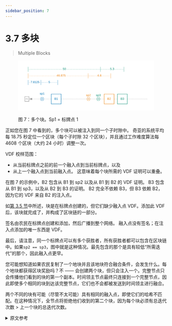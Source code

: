 ```yaml
---
sidebar_position: 7
---
```


# 3.7 多块

> Multiple Blocks

<figure>

![](/img/multiple_blocks.png)

<figcaption>
图 7：多个块。Sp1 = 标牌点 1
</figcaption>
</figure>

正如您在图 7 中看到的，多个块可以被注入到同一个子时隙中。 奇亚的系统平均每 18.75 秒定位一个区块（每个子时隙 32 个区块），并且通过工作难度算法每 4608 个区块（大约 24 小时）调整一次。

VDF 校样范围：

- 从当前标牌点之前的前一个融入点到当前标牌点，以及
- 从上一个融入点到当前融入点。
  这意味着每个块所需的 VDF 证明可以重叠。

在图 7 的示例中，B2 包含从 B1 到 sp2 以及从 B1 到 B2 的 VDF 证明。 B3 包含从 B1 到 sp3，以及从 B2 到 B3 的证明。 B2 完全不依赖 B3，但 B3 依赖 B2，因为它的 VDF 来自 B2 的注入点。

如[第 3.5 节](/docs/consensus/signage_points_and_infusion_points 'Section 3.5: Signage Points and Infusion Points')中所述，块是在标牌点创建的，但它们缺少融入点 VDF。添加此 VDF 后，该块就完成了，并构成了区块链的一部分。

签名由农民在标牌点创建和添加，然后广播到整个网络。
融入点没有签名；在注入点添加的唯一东西是 VDF。

最后，请注意，同一个标牌点可以有多个获胜者，所有获胜者都可以包含在区块链中。如果`sp2 == sp3`，图中就是这种情况。最先包含的那个是具有较低“所需迭代”的那个，因此融入点更早。

您可能想知道如果农民复制了一个地块并且该地块符合融合条件，会发生什么。每个地块都获得区块奖励吗？不 —— 会创建两个块，但只会注入一个。完整节点只会传播他们看到的块的第一个副本。时间领主节点最终只连接到一个完整节点，因此即使多个相同的块到达该完整节点，它们也不会都被发送到时间领主进行融合。

两个不同的块有可能（尽管不太可能）具有相同的融入点，即使它们的哈希不匹配。在这种情况下，全节点将拒绝他们收到的第二个块，因为每个块必须有总迭代次数 > 上一个块的总迭代次数。

<details>
<summary>原文参考</summary>

<figure>

![](/img/multiple_blocks.png)

<figcaption>
Figure 7: multiple blocks. Sp1 = signage points 1
</figcaption>
</figure>

As you can see in Figure 7, multiple blocks can get infused into the same sub-slot. Chia’s system targets one block every 18.75 seconds on average (32 blocks per sub-slot), and this is adjusted every 4608 blocks (around 24 hours) through the work difficulty algorithm.

VDF proofs span:

- from the previous infusion point before the current signage point to the current signage point, and
- from the previous infusion point to the current infusion point.
  This means that the VDF proofs required for each block can overlap.

In the example in Figure 7, B2 contains a VDF proof from B1 to sp2, and from B1 to B2. B3 contains a proof from B1 to sp3, and from B2 to B3. B2 does not depend at all on B3, but B3 depends on B2, since its VDF is from B2’s infusion point.

As discussed in [Section 3.5](/docs/consensus/signage_points_and_infusion_points 'Section 3.5: Signage Points and Infusion Points'), the blocks get created at the signage points, but they are missing the infusion point VDF. Once this VDF is added, the block is finished, and forms part of the blockchain.

The signatures get created and added by the farmers at the signage points, and broadcast to the whole network.
There are no signatures at the infusion point; the only things added at the infusion point are the VDFs.

Finally, note that there can be multiple winners at the same signage point, all of which can be included into the blockchain. That would be the case in the diagram, if `sp2 == sp3`. The one which gets included first is the one with the lower `required_iters`, and thus earlier infusion point.

You may be wondering what happens if a farmer makes a copy of a plot and the plot becomes eligible for infusion. Do the plots each win a block reward? No -- two blocks get created, but only one will be infused. The full nodes will only propagate the first copy of the block they see. The timelord node is ultimately connected to exactly one full node, so even if multiple identical blocks make it to that full node, they will not both be sent to the timelord for infusion.

It is possible (albeit very unlikely) for two non-identical blocks to have the same infusion point, even though their hashes don't match. In this case, the full nodes will reject the second block they receive because each block must have total_iters > prev block total_iters.

</details>
